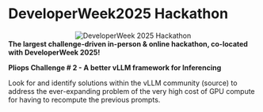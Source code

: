 # DeveloperWeek2025 Hackathon
<div align="center">
  <img alt="DeveloperWeek 2025 Hackathon" src="https://d112y698adiu2z.cloudfront.net/photos/production/challenge_photos/003/240/486/datas/full_width.jpg">
</div>
<b>The largest challenge-driven in-person & online hackathon, co-located with DeveloperWeek 2025! </b> 



<b>Pliops Challenge # 2 - A better vLLM framework for Inferencing </b>

Look for and identify solutions within the vLLM community (source) to address the ever-expanding problem of the very high cost of GPU compute for having to recompute the previous prompts.
